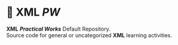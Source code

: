 # 📔 XML _PW_

**XML** **_Practical Works_** Default Repository. <br />
Source code for general or uncategorized **XML** learning activities.
